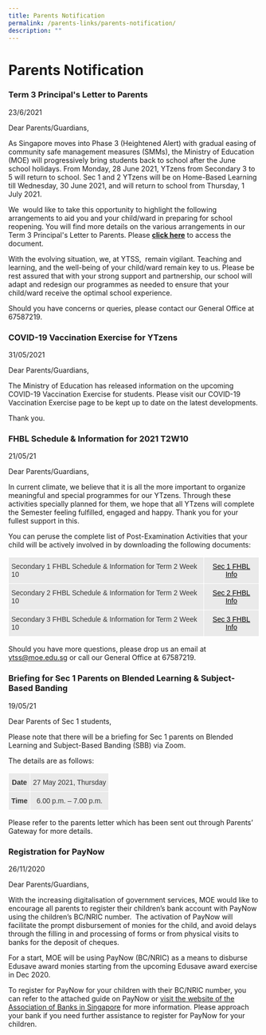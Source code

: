```yaml
---
title: Parents Notification
permalink: /parents-links/parents-notification/
description: ""
---
```

# **Parents Notification**

### Term 3 Principal's Letter to Parents 

23/6/2021

Dear Parents/Guardians,  

As Singapore moves into Phase 3 (Heightened Alert) with gradual easing of community safe management measures (SMMs), the Ministry of Education (MOE) will progressively bring students back to school after the June school holidays. From Monday, 28 June 2021, YTzens from Secondary 3 to 5 will return to school. Sec 1 and 2 YTzens will be on Home-Based Learning till Wednesday, 30 June 2021, and will return to school from Thursday, 1 July 2021.

We  would like to take this opportunity to highlight the following arrangements to aid you and your child/ward in preparing for school reopening. You will find more details on the various arrangements in our Term 3 Principal's Letter to Parents. Please [**click here**](/files/Letter%20to%20Parents%20for%20Term%203%202021%2023%20June%201500%20hrs.pdf) to access the document.

With the evolving situation, we, at YTSS,  remain vigilant. Teaching and learning, and the well-being of your child/ward remain key to us. Please be rest assured that with your strong support and partnership, our school will adapt and redesign our programmes as needed to ensure that your child/ward receive the optimal school experience.

Should you have concerns or queries, please contact our General Office at 67587219.

### COVID-19 Vaccination Exercise for YTzens

31/05/2021  
  
Dear Parents/Guardians,  
  
The Ministry of Education has released information on the upcoming COVID-19 Vaccination Exercise for students. Please visit our COVID-19 Vaccination Exercise page to be kept up to date on the latest developments.  
  
Thank you.

### FHBL Schedule & Information for 2021 T2W10

21/05/21  

Dear Parents/Guardians,

In current climate, we believe that it is all the more important to organize meaningful and special programmes for our YTzens. Through these activities specially planned for them, we hope that all YTzens will complete the Semester feeling fulfilled, engaged and happy. Thank you for your fullest support in this.

You can peruse the complete list of Post-Examination Activities that your child will be actively involved in by downloading the following documents:


<table style="border-collapse:collapse;border-spacing:0" class="tg"><thead><tr><th style="background-color:#EAEAEA;border-color:#ffffff;border-style:solid;border-width:1px;color:#333;font-family:Arial, sans-serif;font-size:14px;font-weight:normal;overflow:hidden;padding:10px 5px;text-align:left;vertical-align:top;word-break:normal">Secondary 1 FHBL Schedule &amp; Information for Term 2 Week 10</th><th style="background-color:#EAEAEA;border-color:#ffffff;border-style:solid;border-width:1px;color:#333;font-family:Arial, sans-serif;font-size:14px;font-weight:normal;overflow:hidden;padding:10px 5px;text-align:center;vertical-align:top;word-break:normal"><a href="/files/Sec%201%20FHBL%20Info.pdf" target="_blank" rel="noopener noreferrer"><span style="text-decoration:none;color:#000">Sec 1 FHBL Info</span></a></th></tr></thead><tbody><tr><td style="background-color:#EAEAEA;border-color:#ffffff;border-style:solid;border-width:1px;color:#333;font-family:Arial, sans-serif;font-size:14px;overflow:hidden;padding:10px 5px;text-align:left;vertical-align:top;word-break:normal">Secondary 2 FHBL Schedule &amp; Information for Term 2 Week 10</td><td style="background-color:#EAEAEA;border-color:#ffffff;border-style:solid;border-width:1px;color:#333;font-family:Arial, sans-serif;font-size:14px;overflow:hidden;padding:10px 5px;text-align:center;vertical-align:top;word-break:normal"><a href="/files/Sec%202%20FHBL%20Info.pdf"><span style="text-decoration:none;color:#000">Sec 2 FHBL Info</span></a></td></tr><tr><td style="background-color:#EAEAEA;border-color:#ffffff;border-style:solid;border-width:1px;color:#333;font-family:Arial, sans-serif;font-size:14px;overflow:hidden;padding:10px 5px;text-align:left;vertical-align:top;word-break:normal">Secondary 3 FHBL Schedule &amp; Information for Term 2 Week 10</td><td style="background-color:#EAEAEA;border-color:#ffffff;border-style:solid;border-width:1px;color:#333;font-family:Arial, sans-serif;font-size:14px;overflow:hidden;padding:10px 5px;text-align:center;vertical-align:top;word-break:normal"><a href="/files/Sec%203%20FHBL%20Info.pdf"><span style="text-decoration:none;color:#000">Sec 3 FHBL Info</span></a></td></tr></tbody></table>

Should you have more questions, please drop us an email at ytss@moe.edu.sg or call our General Office at 67587219.

### Briefing for Sec 1 Parents on Blended Learning & Subject-Based Banding

19/05/21  
  
Dear Parents of Sec 1 students,

Please note that there will be a briefing for Sec 1 parents on Blended Learning and Subject-Based Banding (SBB) via Zoom.

The details are as follows:

<table style="border-collapse:collapse;border-spacing:0" class="tg"><thead><tr><th style="background-color:#EAEAEA;border-color:#ffffff;border-style:solid;border-width:1px;color:#333;font-family:Arial, sans-serif;font-size:14px;font-weight:bold;overflow:hidden;padding:10px 5px;text-align:center;vertical-align:top;word-break:normal">Date</th><th style="background-color:#EAEAEA;border-color:#ffffff;border-style:solid;border-width:1px;color:#333;font-family:Arial, sans-serif;font-size:14px;font-weight:normal;overflow:hidden;padding:10px 5px;text-align:center;vertical-align:top;word-break:normal">27 May 2021, Thursday</th></tr></thead><tbody><tr><td style="background-color:#EAEAEA;border-color:#ffffff;border-style:solid;border-width:1px;color:#333;font-family:Arial, sans-serif;font-size:14px;font-weight:bold;overflow:hidden;padding:10px 5px;text-align:center;vertical-align:top;word-break:normal">Time</td><td style="background-color:#EAEAEA;border-color:#ffffff;border-style:solid;border-width:1px;color:#333;font-family:Arial, sans-serif;font-size:14px;overflow:hidden;padding:10px 5px;text-align:center;vertical-align:top;word-break:normal">6.00 p.m. – 7.00 p.m.</td></tr></tbody></table>

Please refer to the parents letter which has been sent out through Parents’ Gateway for more details.

### Registration for PayNow

26/11/2020

Dear Parents/Guardians,

With the increasing digitalisation of government services, MOE would like to encourage all parents to register their children’s bank account with PayNow using the children’s BC/NRIC number.  The activation of PayNow will facilitate the prompt disbursement of monies for the child, and avoid delays through the filling in and processing of forms or from physical visits to banks for the deposit of cheques.

For a start, MOE will be using PayNow (BC/NRIC) as a means to disburse Edusave award monies starting from the upcoming Edusave award exercise in Dec 2020.

To register for PayNow for your children with their BC/NRIC number, you can refer to the attached guide on PayNow or [visit the website of the Association of Banks in Singapore](https://go.gov.sg/abspaynow) for more information. Please approach your bank if you need further assistance to register for PayNow for your children.